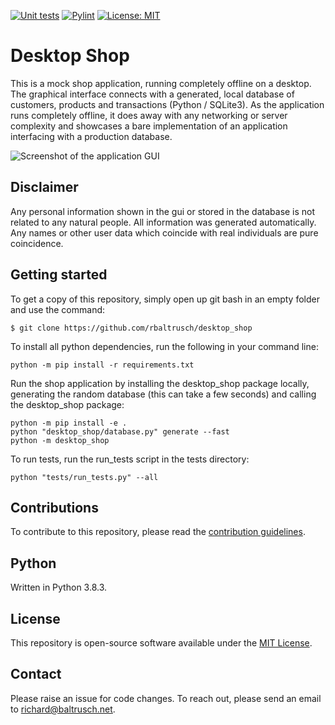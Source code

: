 [![Unit tests](https://github.com/rbaltrusch/desktop_shop/actions/workflows/pytest-unit-tests.yml/badge.svg)](https://github.com/rbaltrusch/desktop_shop/actions/workflows/pytest-unit-tests.yml)
[![Pylint](https://github.com/rbaltrusch/desktop_shop/actions/workflows/pylint.yml/badge.svg)](https://github.com/rbaltrusch/desktop_shop/actions/workflows/pylint.yml)
[![License: MIT](https://img.shields.io/badge/License-MIT-purple.svg)](https://opensource.org/licenses/MIT)

# Desktop Shop

This is a mock shop application, running completely offline on a desktop. The graphical interface connects with a generated, local database of customers, products and transactions (Python / SQLite3). As the application runs completely offline, it does away with any networking or server complexity and showcases a bare implementation of an application interfacing with a production database.

![Screenshot of the application GUI](desktop_shop/gui/media/gif.gif?raw=true "Screenshot of the application GUI")


## Disclaimer

Any personal information shown in the gui or stored in the database is not related to any natural people. All information was generated automatically. Any names or other user data which coincide with real individuals are pure coincidence.

## Getting started

To get a copy of this repository, simply open up git bash in an empty folder and use the command:

    $ git clone https://github.com/rbaltrusch/desktop_shop

To install all python dependencies, run the following in your command line:

    python -m pip install -r requirements.txt

Run the shop application by installing the desktop_shop package locally, generating the random database (this can take a few seconds) and calling the desktop_shop package:

    python -m pip install -e .
    python "desktop_shop/database.py" generate --fast
    python -m desktop_shop

To run tests, run the run_tests script in the tests directory:

    python "tests/run_tests.py" --all

## Contributions

To contribute to this repository, please read the [contribution guidelines](CONTRIBUTING.md).

## Python

Written in Python 3.8.3.

## License

This repository is open-source software available under the [MIT License](https://github.com/rbaltrusch/desktop_shop/blob/master/LICENSE).

## Contact

Please raise an issue for code changes. To reach out, please send an email to richard@baltrusch.net.
